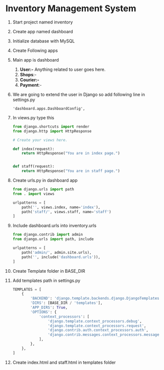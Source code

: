 # Inventory Management System

1. Start project named inventory
2. Create app named dashboard
3. Initialize database with MySQL
4. Create Following apps
5. Main app is dashboard
   1. **User:-** Anything related to user goes here.
   2. **Shops**:- 
   3. **Courier:-**
   4. **Payment**:-

6. We are going to extend the user in Django so add following line in settings.py

   ```
   'dashboard.apps.DashboardConfig',
   ```


7. In views.py type this

   ```python
   from django.shortcuts import render
   from django.http import HttpResponse
   
   # Create your views here.
   
   def index(request):
       return HttpResponse("You are in index page.")
   
   
   def staff(request):
       return HttpResponse("You are in staff page.")
   ```

8. Create urls.py in dashboard app

   ```python
   from django.urls import path
   from . import views
   
   urlpatterns = [
       path('', views.index, name='index'),
       path('staff/', views.staff, name='staff')
   ]
   ```

9. Include dashboard.urls into inventory.urls

   ```python
   from django.contrib import admin
   from django.urls import path, include
   
   urlpatterns = [
       path('admin/', admin.site.urls),
       path('', include('dashboard.urls')),
   ]
   ```

10. Create Template folder in BASE_DIR

11. Add templates path in settings.py

    ```python
    TEMPLATES = [
        {
            'BACKEND': 'django.template.backends.django.DjangoTemplates',
            'DIRS': [BASE_DIR / 'templates'],
            'APP_DIRS': True,
            'OPTIONS': {
                'context_processors': [
                    'django.template.context_processors.debug',
                    'django.template.context_processors.request',
                    'django.contrib.auth.context_processors.auth',
                    'django.contrib.messages.context_processors.messages',
                ],
            },
        },
    ]
    ```

12. Create index.html and staff.html in templates folder

